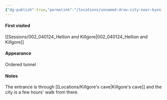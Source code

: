 ```yaml
---
{"dg-publish":true,"permalink":"/locations/unnamed-drow-city-near-kyonin/","tags":["location"],"noteIcon":"location"}
---
```


#### First visited
[[Sessions/002_040124_Hellion and Killgore\|002_040124_Hellion and Killgore]]
#### Appearance
Ordered tunnel
#### Notes
The entrance is through [[Locations/Killgore's cave\|Killgore's cave]] and the city is a few hours' walk from there.